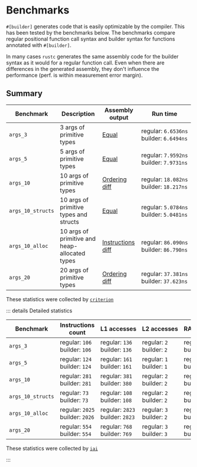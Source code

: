 # Benchmarks

`#[builder]` generates code that is easily optimizable by the compiler. This has been tested by the benchmarks below. The benchmarks compare regular positional function call syntax and builder syntax for functions annotated with `#[builder]`.

In many cases `rustc` generates the same assembly code for the builder syntax as it would for a regular function call. Even when there are differences in the generated assembly, they don't influence the performance (perf. is within measurement error margin).

## Summary

| Benchmark         | Description                                   | Assembly output                                      | Run time
| --                | --                                            | --                                                   | --
| `args_3`          | 3 args of primitive types                     | [Equal](https://godbolt.org/z/cc4ao8x6W)             | regular:&nbsp;`6.6536ns`<br/>builder:&nbsp;`6.6494ns`
| `args_5`          | 5 args of primitive types                     | [Equal](https://godbolt.org/z/M93M3Yfsj)             | regular:&nbsp;`7.9592ns`<br/>builder:&nbsp;`7.9731ns`
| `args_10`         | 10 args of primitive types                    | [Ordering diff](https://godbolt.org/z/1c9P5Gjrv)     | regular:&nbsp;`18.082ns`<br/>builder:&nbsp;`18.217ns`
| `args_10_structs` | 10 args of primitive types and structs        | [Equal](https://godbolt.org/z/95vcn78Tn)             | regular:&nbsp;`5.0784ns`<br/>builder:&nbsp;`5.0481ns`
| `args_10_alloc`   | 10 args of primitive and heap-allocated types | [Instructions diff](https://godbolt.org/z/bzEbqrvPW) | regular:&nbsp;`86.090ns`<br/>builder:&nbsp;`86.790ns`
| `args_20`         | 20 args of primitive types                    | [Ordering diff](https://godbolt.org/z/GqP44GxnW)     | regular:&nbsp;`37.381ns`<br/>builder:&nbsp;`37.623ns`

These statistics were collected by [`criterion`](https://github.com/bheisler/criterion.rs)

::: details Detailed statistics

| Benchmark         | Instructions count                           | L1&nbsp;accesses                                   | L2&nbsp;accesses                             | RAM&nbsp;accesses
| --                | --                                           | --                                            | --                                      | --
| `args_3`          | regular:&nbsp;`106`<br/>builder:&nbsp;`106`  | regular:&nbsp;`136`<br/>builder:&nbsp;`136`   | regular:&nbsp;`2`<br/>builder:&nbsp;`2` | regular:&nbsp;`4`<br/>builder:&nbsp;`4`
| `args_5`          | regular:&nbsp;`124`<br/>builder:&nbsp;`124`  | regular:&nbsp;`161`<br/>builder:&nbsp;`161`   | regular:&nbsp;`1`<br/>builder:&nbsp;`1` | regular:&nbsp;`9`<br/>builder:&nbsp;`9`
| `args_10`         | regular:&nbsp;`281`<br/>builder:&nbsp;`281`  | regular:&nbsp;`381`<br/>builder:&nbsp;`380`   | regular:&nbsp;`2`<br/>builder:&nbsp;`2` | regular:&nbsp;`19`<br/>builder:&nbsp;`20`
| `args_10_structs` | regular:&nbsp;`73`<br/>builder:&nbsp;`73`    | regular:&nbsp;`108`<br/>builder:&nbsp;`108`   | regular:&nbsp;`2`<br/>builder:&nbsp;`2` | regular:&nbsp;`10`<br/>builder:&nbsp;`10`
| `args_10_alloc`   | regular:&nbsp;`2025`<br/>builder:&nbsp;`2026`| regular:&nbsp;`2823`<br/>builder:&nbsp;`2823` | regular:&nbsp;`3`<br/>builder:&nbsp;`2` | regular:&nbsp;`35`<br/>builder:&nbsp;`35`
| `args_20`         | regular:&nbsp;`554`<br/>builder:&nbsp;`554`  | regular:&nbsp;`768`<br/>builder:&nbsp;`769`   | regular:&nbsp;`3`<br/>builder:&nbsp;`3` | regular:&nbsp;`34`<br/>builder:&nbsp;`33`

These statistics were collected by [`iai`](https://github.com/bheisler/iai)

:::
